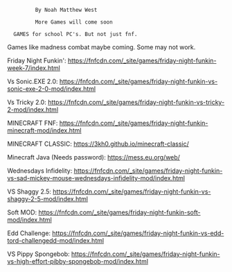              By Noah Matthew West
             
             More Games will come soon

      GAMES for school PC's. But not just fnf.
Games like madness combat maybe coming. Some may not work.

Friday Night Funkin': https://fnfcdn.com/_site/games/friday-night-funkin-week-7/index.html

Vs Sonic.EXE 2.0: https://fnfcdn.com/_site/games/friday-night-funkin-vs-sonic-exe-2-0-mod/index.html

Vs Tricky 2.0: https://fnfcdn.com/_site/games/friday-night-funkin-vs-tricky-2-mod/index.html

MINECRAFT FNF: https://fnfcdn.com/_site/games/friday-night-funkin-minecraft-mod/index.html

MINECRAFT CLASSIC: https://3kh0.github.io/minecraft-classic/

Minecraft Java (Needs password): https://mess.eu.org/web/

Wednesdays Infidelity: https://fnfcdn.com/_site/games/friday-night-funkin-vs-sad-mickey-mouse-wednesdays-infidelity-mod/index.html

VS Shaggy 2.5: https://fnfcdn.com/_site/games/friday-night-funkin-vs-shaggy-2-5-mod/index.html

Soft MOD: https://fnfcdn.com/_site/games/friday-night-funkin-soft-mod/index.html

Edd Challenge: https://fnfcdn.com/_site/games/friday-night-funkin-vs-edd-tord-challengedd-mod/index.html

VS Pippy Spongebob: https://fnfcdn.com/_site/games/friday-night-funkin-vs-high-effort-pibby-spongebob-mod/index.html
